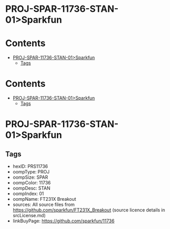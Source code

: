
PROJ-SPAR-11736-STAN-01>Sparkfun
================================

Contents
========

* [PROJ-SPAR-11736-STAN-01>Sparkfun](#proj-spar-11736-stan-01sparkfun)
	* [Tags](#tags)

Contents
========

* [PROJ-SPAR-11736-STAN-01>Sparkfun](#proj-spar-11736-stan-01sparkfun)
	* [Tags](#tags)

# PROJ-SPAR-11736-STAN-01>Sparkfun

## Tags

- hexID: PRS11736
- oompType: PROJ
- oompSize: SPAR
- oompColor: 11736
- oompDesc: STAN
- oompIndex: 01
- oompName: FT231X Breakout
- sources: All source files from https://github.com/sparkfun/FT231X_Breakout (source licence details in srcLicense.md)
- linkBuyPage: https://github.com/sparkfun/11736
